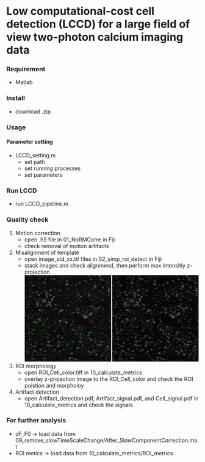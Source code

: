 # Low computational-cost cell detection (LCCD) for a large field of view two-photon calcium imaging data
### Requirement
- Matlab

### Install
- download .zip

### Usage
#### Parameter setting
- LCCD_setting.m
   - set path
   - set running processes
   - set parameters

### Run LCCD
- run LCCD_pipeline.m

### Quality check
1. Motion correction
   - open .h5 file in 01_NoRMCorre in Fiji
   - check removal of motion artifacts
2. Misalignment of template
   - open image_std_xx.tif files in 02_simp_roi_detect in Fiji
   - stack images and check alignmend, then perform max intensitiy z-projection
   ![template alignment](00_images/Motion_correction_templates.png "templates")
3. ROI morphology
   - open ROI_Cell_color.tiff in 10_calculate_metrics
   - overlay z-projection image to the ROI_Cell_color and check the ROI poistion and morpholoy
4. Artifact detection
   - open Artifact_detection.pdf, Artifact_signal.pdf, and Cell_signal.pdf in 10_calculate_metrics and check the signals

### For further analysis
- dF_F0 -> load data from 09_remove_slowTimeScaleChange/After_SlowComponentCorrection.mat
- ROI metics -> load data from 10_calculate_metrics/ROI_metrics

